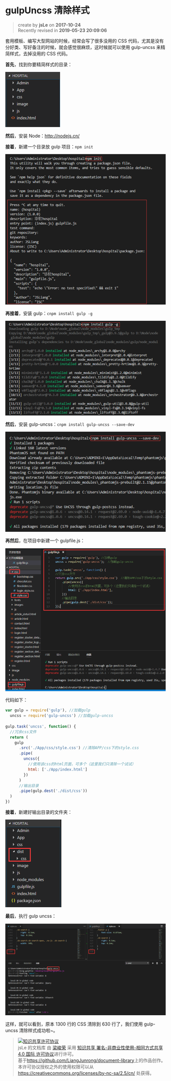 # gulpUncss 清除样式

> create by **jsLe** on **2017-10-24**  
> Recently revised in **2019-05-23 20:09:06**

套用模板、编写大型网站的时候，经常会写了很多没用的 CSS 代码，尤其是没有分好类、写好备注的时候，就会感觉很麻烦，这时候就可以使用 gulp-uncss 来精简样式，去掉没用的 CSS 代码。

**首先**，找到你要精简样式的目录：

![图](./resource/17-1.png)

**然后**，安装 Node：http://nodejs.cn/

**接着**，新建一个目录放 gulp 项目：`npm init`

![图](./resource/17-2.png)

**再接着**，安装 gulp：`cnpm install gulp -g`

![图](./resource/17-3.png)

**然后**，安装 gulp-uncss：`cnpm install gulp-uncss --save-dev`

![图](./resource/17-4.png)

**再然后**，在项目中新建一个 gulpfile.js：

![图](./resource/17-5.png)

代码如下：

```js
var gulp = require('gulp'), //加载gulp
  uncss = require('gulp-uncss') //加载gulp-uncss

gulp.task('uncss', function() {
  //冗余css文件
  return (
    gulp
      .src('./App/css/style.css') //清除APP/css下的style.css
      .pipe(
        uncss({
          //使用该css的html页面，可多个（这里我们只清除一个试试）
          html: ['./App/index.html']
        })
      )
      //输出目录
      .pipe(gulp.dest('./dist/css'))
  )
})
```

**接着**，新建好输出目录的文件夹：

![图](./resource/17-6.png)

**最后**，执行 gulp uncss：

![图](./resource/17-7.png)

这样，就可以看到，原本 1300 行的 CSS 清除到 630 行了，我们使用 gulp-uncss 清除样式成功啦~。

> <a rel="license" href="http://creativecommons.org/licenses/by-nc-sa/4.0/"><img alt="知识共享许可协议" style="border-width:0" src="https://i.creativecommons.org/l/by-nc-sa/4.0/88x31.png" /></a><br /><span xmlns:dct="http://purl.org/dc/terms/" property="dct:title">jsLe 的文档库</span> 由 <a xmlns:cc="http://creativecommons.org/ns#" href="https://github.com/LiangJunrong/document-library" property="cc:attributionName" rel="cc:attributionURL">梁峻荣</a> 采用 <a rel="license" href="http://creativecommons.org/licenses/by-nc-sa/4.0/">知识共享 署名-非商业性使用-相同方式共享 4.0 国际 许可协议</a>进行许可。<br />基于<a xmlns:dct="http://purl.org/dc/terms/" href="https://github.com/LiangJunrong/document-library" rel="dct:source">https://github.com/LiangJunrong/document-library</a>上的作品创作。<br />本许可协议授权之外的使用权限可以从 <a xmlns:cc="http://creativecommons.org/ns#" href="https://creativecommons.org/licenses/by-nc-sa/2.5/cn/" rel="cc:morePermissions">https://creativecommons.org/licenses/by-nc-sa/2.5/cn/</a> 处获得。
